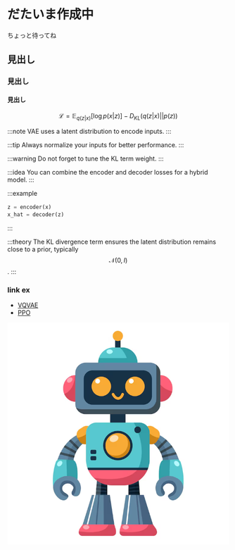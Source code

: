 # だたいま作成中

ちょっと待ってね

## 見出し
### 見出し
#### 見出し


$$
\mathcal{L} = \mathbb{E}_{q(z|x)}[\log p(x|z)] - D_{KL}(q(z|x) || p(z))
$$

:::note
VAE uses a latent distribution to encode inputs.
:::

:::tip
Always normalize your inputs for better performance.
:::

:::warning
Do not forget to tune the KL term weight.
:::

:::idea
You can combine the encoder and decoder losses for a hybrid model.
:::

:::example
```python
z = encoder(x)
x_hat = decoder(z)
```
:::

:::theory
The KL divergence term ensures the latent distribution remains close to a prior, typically $$\mathcal{N}(0, I)$$.
:::

### link ex
- [VQVAE](page.html?topic=vqvae)
- [PPO](page.html?topic=ppo)

![Sample image](imgs/robot.png "Sample imgs")